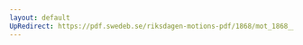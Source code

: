 ```yaml
---
layout: default
UpRedirect: https://pdf.swedeb.se/riksdagen-motions-pdf/1868/mot_1868__ak__00029/mot_1868__ak__00029_002.pdf
---
```

